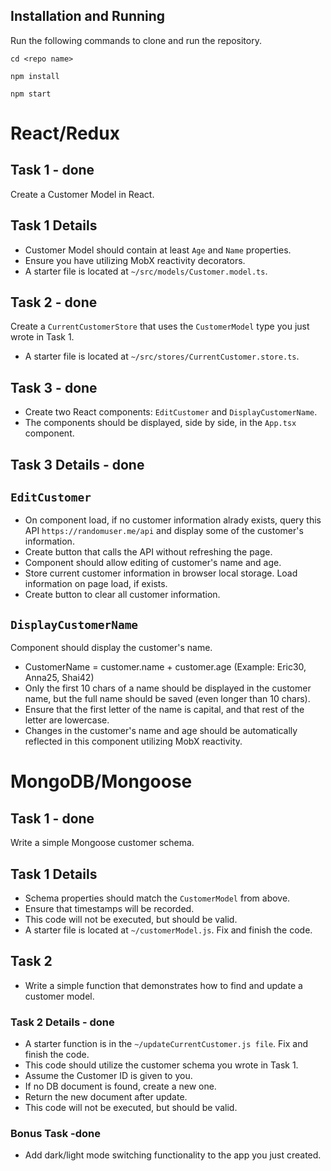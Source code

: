 ## Installation and Running

Run the following commands to clone and run the repository.

`cd <repo name>`

`npm install`

`npm start`

# React/Redux

## Task 1 - done

Create a Customer Model in React.

## Task 1 Details

- Customer Model should contain at least `Age` and `Name` properties.
- Ensure you have utilizing MobX reactivity decorators.
- A starter file is located at `~/src/models/Customer.model.ts`.

## Task 2 - done

Create a `CurrentCustomerStore` that uses the `CustomerModel` type you just wrote in Task 1.

- A starter file is located at `~/src/stores/CurrentCustomer.store.ts`.

## Task 3 - done

- Create two React components: `EditCustomer` and `DisplayCustomerName`.
- The components should be displayed, side by side, in the `App.tsx` component.

## Task 3 Details - done

## `EditCustomer`

- On component load, if no customer information alrady exists, query this API `https://randomuser.me/api` and display some of the customer's information.
- Create button that calls the API without refreshing the page.
- Component should allow editing of customer's name and age.
- Store current customer information in browser local storage. Load information on page load, if exists.
- Create button to clear all customer information.

## `DisplayCustomerName`

Component should display the customer's name.

- CustomerName = customer.name + customer.age (Example: Eric30, Anna25, Shai42)
- Only the first 10 chars of a name should be displayed in the customer name, but the full name should be saved (even longer than 10 chars).
- Ensure that the first letter of the name is capital, and that rest of the letter are lowercase.
- Changes in the customer's name and age should be automatically reflected in this component utilizing MobX reactivity.

# MongoDB/Mongoose

## Task 1 - done

Write a simple Mongoose customer schema.

## Task 1 Details

- Schema properties should match the `CustomerModel` from above.
- Ensure that timestamps will be recorded.
- This code will not be executed, but should be valid.
- A starter file is located at `~/customerModel.js`. Fix and finish the code.

## Task 2

- Write a simple function that demonstrates how to find and update a customer model.

### Task 2 Details - done

- A starter function is in the `~/updateCurrentCustomer.js file`. Fix and finish the code.
- This code should utilize the customer schema you wrote in Task 1.
- Assume the Customer ID is given to you.
- If no DB document is found, create a new one.
- Return the new document after update.
- This code will not be executed, but should be valid.

### Bonus Task -done

- Add dark/light mode switching functionality to the app you just created.
